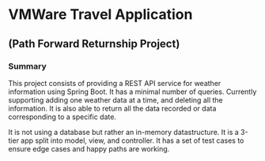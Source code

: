 # VMWare Travel Application 
## (Path Forward Returnship Project)

### Summary
This project consists of providing a REST API service for weather information using Spring Boot.  It has a minimal number of 
queries. Currently supporting adding one weather data at a time, and deleting all the information.  It is also able to
return all the data recorded or data corresponding to a specific date.

It is not using a database but rather an in-memory datastructure.  It is a 3-tier app split into model, view, and controller.
It has a set of test cases to ensure edge cases and happy paths are working.




